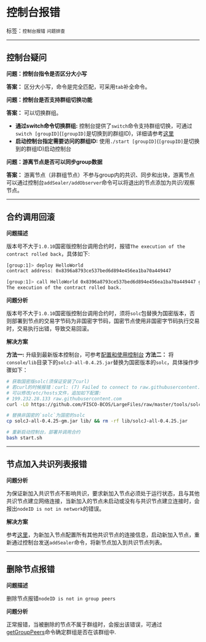 # 控制台报错

标签：``控制台报错`` ``问题排查``

----

## 控制台疑问

**问题：控制台指令是否区分大小写**

**答案：** 区分大小写，命令是完全匹配，可采用`tab`补全命令。

**问题：控制台是否支持群组切换功能**

**答案：** 可以切换群组。
- **通过switch命令切换群组:** 控制台提供了`switch`命令支持群组切换，可通过`switch [groupID]`(`[groupID]`是切换到的群组ID)，详细请参考[这里](../console/console_of_java_sdk.html#switch)
- **启动控制台指定需要访问的群组ID:** 使用`./start [groupID]`(`[groupID]`是切换到的群组ID)启动控制台

**问题：游离节点是否可以同步group数据**

**答案：**
游离节点（非群组节点）不参与group内的共识、同步和出块，游离节点可以通过控制台`addSealer/addObserver`命令可以将退出的节点添加为共识/观察节点。
<hr>

## 合约调用回滚
**问题描述**

版本号不大于`1.0.10`国密版控制台调用合约时，报错`The execution of the contract rolled back`，具体如下:

```bash
[group:1]> deploy HelloWorld
contract address: 0x8396a8793ce537bed6d894e456ea1ba70a449447

[group:1]> call HelloWorld 0x8396a8793ce537bed6d894e456ea1ba70a449447 get
The execution of the contract rolled back.
```

**问题分析**

版本号不大于`1.0.10`国密版控制台调用合约时，须将`solc`包替换为国密版本，否则部署到节点的交易字节码为非国密字节码，国密节点使用非国密字节码执行交易时，交易执行出错，导致交易回滚。

**解决方案**

**方法一:** 升级到最新版本控制台，可参考[配置和使用控制台](../installation.html#id8)
**方法二：**
将`console/lib`目录下的`solcJ-all-0.4.25.jar`替换为国密版本的`solc`，具体操作步骤如下：

```bash
# 获取国密版solc(须保证安装了curl)
# 若curl的时候报错：curl: (7) Failed to connect to raw.githubusercontent.com port 443: Connection refused
# 可以修改/etc/hosts文件，追加如下配置: 
# 199.232.28.133 raw.githubusercontent.com
curl -LO https://github.com/FISCO-BCOS/LargeFiles/raw/master/tools/solcj/solcJ-all-0.4.25-gm.jar

# 替换非国密的`solc`为国密的solc
cp solcJ-all-0.4.25-gm.jar lib/ && rm -rf lib/solcJ-all-0.4.25.jar

# 重新启动控制台，部署并调用合约
bash start.sh
```

<hr>

## 节点加入共识列表报错

**问题分析**

为保证新加入共识节点不影响共识，要求新加入节点必须处于运行状态，且与其他共识节点建立网络连接，当新加入的节点未启动或没有与共识节点建立连接时，会报出`nodeID is not in network`的错误。

**解决方案**

参考[这里](../manual/configuration.html#p2p)，为新加入节点配置所有其他共识节点的连接信息，启动新加入节点，重新通过控制台发送`addSealer`命令，将新节点加入到共识节点列表。
<hr>

## 删除节点报错

**问题描述**

删除节点报错`nodeID is not in group peers`

**问题分析**

正常报错，当被删除的节点不属于群组时，会报出该错误，可通过[getGroupPeers](../console/console_of_java_sdk.html#getgrouppeers)命令确定群组是否在该群组中.

